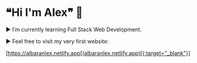 # ❝Hi I'm Alex❞ 👋

► I’m currently learning Full Stack Web Development.

► Feel free to visit my very first website:

 [https://albaranlex.netlify.app[(albaranlex.netlify.app)[{:target="_blank"}]


<!--
**albaranlex/albaranlex** is a ✨ _special_ ✨ repository because its `README.md` (this file) appears on your GitHub profile.

Here are some ideas to get you started:

- 🔭 I’m currently working on ...
- 🌱 I’m currently learning ...
- 👯 I’m looking to collaborate on ...
- 🤔 I’m looking for help with ...
- 💬 Ask me about ...
- 📫 How to reach me: ...
- 😄 Pronouns: ...
- ⚡ Fun fact: ...
-->
